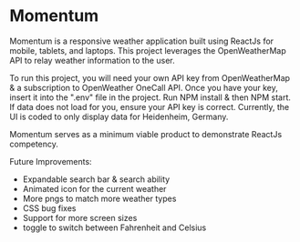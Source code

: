 # Momentum

Momentum is a responsive weather application built using ReactJs for mobile, tablets, and laptops. This project leverages the OpenWeatherMap API to relay weather information to the user. 

To run this project, you will need your own API key from OpenWeatherMap & a subscription to OpenWeather OneCall API. Once you have your key, insert it into the ".env" file in the project. Run NPM install & then NPM start. If data does not load for you, ensure your API key is correct. Currently, the UI is coded to only display data for Heidenheim, Germany.

Momentum serves as a minimum viable product to demonstrate ReactJs competency. 

Future Improvements: 

 * Expandable search bar & search ability
 * Animated icon for the current weather
 * More pngs to match more weather types
 * CSS bug fixes
 * Support for more screen sizes
 * toggle to switch between Fahrenheit and Celsius

